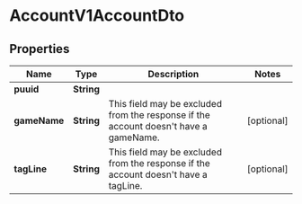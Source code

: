 

# AccountV1AccountDto


## Properties

| Name | Type | Description | Notes |
|------------ | ------------- | ------------- | -------------|
|**puuid** | **String** |  |  |
|**gameName** | **String** | This field may be excluded from the response if the account doesn&#39;t have a gameName. |  [optional] |
|**tagLine** | **String** | This field may be excluded from the response if the account doesn&#39;t have a tagLine. |  [optional] |




